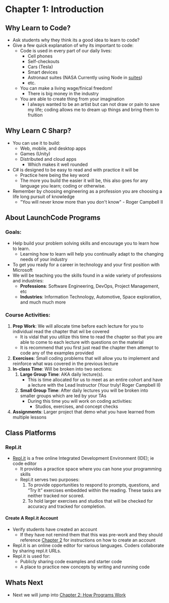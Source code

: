 # Chapter 1: Introduction
## Why Learn to Code?
* Ask students why they think its a good idea to learn to code?
* Give a few quick explanation of why its important to code:
  * Code is used in every part of our daily lives:
    * Cell phones
    * Self-checkouts
    * Cars (Tesla)
    * Smart devices
    * Astronaut suites (NASA Currently using Node in [suites](https://openjsf.org/wp-content/uploads/sites/84/2020/02/Case_Study-Node.js-NASA.pdf))
    * etc.
  * You can make a living wage/finical freedom!
    * There is big money in the industry
  * You are able to create thing from your imagination
    * I always wanted to be an artist but can not draw or pain to save my life; coding allows me to dream up things and bring them to fruition

## Why Learn C Sharp?
* You can use it to build:
  * Web, mobile, and desktop apps
  * Games (Unity)
  * Distributed and cloud apps
    * Which makes it well rounded
* C# is designed to be easy to read and with practice it will be
  * Practice here being the key word
  * The more you build the easier it will be, this also goes for any language you learn; coding or otherwise.
* Remember by choosing engineering as a profession you are choosing a life long pursuit of knowledge
  * "You will never know more than you don't know" - Roger Campbell II

## About LaunchCode Programs
### Goals:
* Help build your problem solving skills and encourage you to learn how to learn.
  * Learning how to learn will help you continually adapt to the changing needs of your industry
* To get you ready for a career in technology and your first position with Microsoft
* We will be teaching you the skills found in a wide variety of professions and industries:
  * **Professions**: Software Engineering, DevOps, Project Management, etc
  * **Industries**: Information Technology, Automotive, Space exploration, and much much more

### Course Activities:
1. **Prep Work**: We will allocate time before each lecture for you to individual read the chapter that wil be covered
   * It is vidal that you utilize this time to read the chapter so that you are able to come to each lecture with questions on the material
   * It is recommend that you first just read the chapter then attempt to code any of the examples provided
2. **Exercises**: Small coding problems that will allow you to implement  and reinforce what was covered in the previous lecture
3. **In-class Time**: Will be broken into two sections:
   1. **Large Group Time**: AKA daily lecture(s).
      * This is time allocated for us to meet as an entire cohort and have a lecture with the Lead Instructor (Your truly! Roger Campbell II)
   2. **Small Group Time**: After daily lectures you will be broken into smaller groups which are led by your TAs
      * During this time you will work on coding activities:
        * Studios, exercises, and concept checks
4. **Assignments**: Larger project that demo what you have learned from multiple lessons

## Class Platforms
### Repl.it
* [Repl.it](https://replit.com/~) is a free online Integrated Development Environment (IDE); ie code editor
  * It provides a practice space where you can hone your programming skills
  * Repl.it serves two purposes:
    1. To provide opportunities to respond to prompts, questions, and “Try It” exercises embedded within the reading. These tasks are neither tracked nor scored.
    2. To hold larger exercises and studios that will be checked for accuracy and tracked for completion.

#### Create A Repl.it Account
* Verify students have created an account
  * If they have not remind them that this was pre-work and they should reference [Chapter 2](https://education.launchcode.org/intro-to-programming-csharp/chapters/how-programs-work/hello-world.html#your-first-program) for instructions on how to create an account
* Repl.it is an online code editor for various languages. Coders collaborate by sharing repl.it URLs.
* Repl.it is used for:
  * Publicly sharing code examples and starter code
  * A place to practice new concepts by writing and running code

## Whats Next
* Next we will jump into [Chapter 2: How Programs Work](./chapter-2-how-programs-work.md)